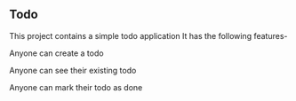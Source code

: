 ## Todo
This project contains a simple todo application
It has the following features-

Anyone can create a todo

Anyone can see their existing todo

Anyone can mark their todo as done

